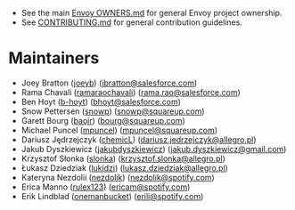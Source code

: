 * See the main [Envoy OWNERS.md](https://github.com/envoyproxy/envoy/blob/master/OWNERS.md) for general Envoy project
  ownership.
* See [CONTRIBUTING.md](CONTRIBUTING.md) for general contribution guidelines.

# Maintainers

* Joey Bratton ([joeyb](https://github.com/joeyb)) (jbratton@salesforce.com)
* Rama Chavali ([ramaraochavali](https://github.com/ramaraochavali)) (rama.rao@salesforce.com)
* Ben Hoyt ([b-hoyt](https://github.com/b-hoyt)) (bhoyt@salesforce.com)
* Snow Pettersen ([snowp](https://github.com/snowp)) (snowp@squareup.com)
* Garett Bourg ([baojr](https://github.com/baojr)) (bourg@squareup.com)
* Michael Puncel ([mpuncel](https://github.com/mpuncel)) (mpuncel@squareup.com)
* Dariusz Jędrzejczyk ([chemicL](https://github.com/chemicL)) (dariusz.jedrzejczyk@allegro.pl)
* Jakub Dyszkiewicz ([jakubdyszkiewicz](https://github.com/jakubdyszkiewicz)) (jakub.dyszkiewicz@gmail.com)
* Krzysztof Słonka ([slonka](https://github.com/slonka)) (krzysztof.slonka@allegro.pl)
* Łukasz Dziedziak ([lukidzi](https://github.com/lukidzi)) (lukasz.dziedziak@allegro.pl)
* Kateryna Nezdolii ([nezdolik](https://github.com/nezdolik)) (nezdolik@spotify.com)
* Erica Manno ([rulex123](https://github.com/rulex123)) (ericam@spotify.com)
* Erik Lindblad ([onemanbucket](https://github.com/onemanbucket)) (erili@spotify.com)
